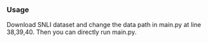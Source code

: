 ### Usage
Download SNLI dataset and change the data path in main.py at line 38,39,40.
Then you can directly run main.py.
